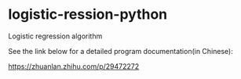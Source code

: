 # logistic-ression-python

Logistic regression algorithm

See the link below for a detailed program documentation(in Chinese):

https://zhuanlan.zhihu.com/p/29472272
